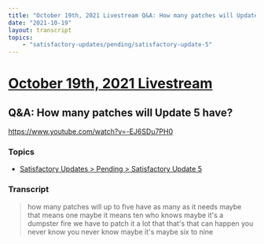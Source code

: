 ```yaml
---
title: "October 19th, 2021 Livestream Q&A: How many patches will Update 5 have?"
date: "2021-10-19"
layout: transcript
topics:
    - "satisfactory-updates/pending/satisfactory-update-5"
---
```

# [October 19th, 2021 Livestream](../2021-10-19.md)
## Q&A: How many patches will Update 5 have?
https://www.youtube.com/watch?v=-EJ6SDu7PH0

### Topics
* [Satisfactory Updates > Pending > Satisfactory Update 5](../topics/satisfactory-updates/pending/satisfactory-update-5.md)

### Transcript

> how many patches will up to five have as many as it needs maybe that means one maybe it means ten who knows maybe it's a dumpster fire we have to patch it a lot that that's that can happen you never know you never know maybe it's maybe six to nine
